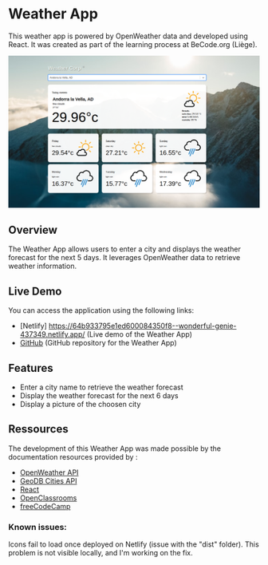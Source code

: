 # Weather App

This weather app is powered by OpenWeather data and developed using React. It was created as part of the learning process at BeCode.org (Liège).


![preview](preview.png)

## Overview

The Weather App allows users to enter a city and displays the weather forecast for the next 5 days. It leverages OpenWeather data to retrieve weather information.

## Live Demo

You can access the application using the following links:

- [Netlify] https://64b933795e1ed600084350f8--wonderful-genie-437349.netlify.app/ (Live demo of the Weather App)
- [GitHub](#) (GitHub repository for the Weather App)

## Features

- Enter a city name to retrieve the weather forecast
- Display the weather forecast for the next 6 days
- Display a picture of the choosen city

## Ressources

The development of this Weather App was made possible by the documentation resources provided by :

- [OpenWeather API](https://openweathermap.org/api)
- [GeoDB Cities API](https://rapidapi.com/wirefreethought/api/geodb-cities/) 
- [React](https://reactjs.org/)
- [OpenClassrooms](https://openclassrooms.com/) 
- [freeCodeCamp](https://www.freecodecamp.org/) 

### Known issues:

Icons fail to load once deployed on Netlify (issue with the "dist" folder). This problem is not visible locally, and I'm working on the fix.